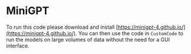 # MiniGPT

To run this code please download and install [https://minigpt-4.github.io/](https://minigpt-4.github.io/). You can then use the code in `CustomCode` to run the models on large volumes of data without the need for a GUI interface.